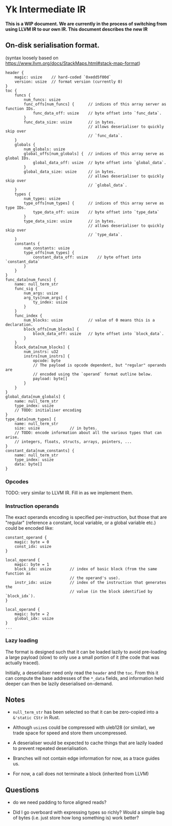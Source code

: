 # Yk Intermediate IR

**This is a WIP document. We are currently in the process of switching from
using LLVM IR to our own IR. This document describes the new IR**

## On-disk serialisation format.

(syntax loosely based on
https://www.llvm.org/docs/StackMaps.html#stack-map-format)

```
header {
    magic: usize    // hard-coded `0xedd5f00d`
    version: usize  // format version (currently 0)
}
toc {
    funcs {
        num_funcs: usize
        func_offs[num_funcs] {      // indices of this array server as function IDs.
            func_data_off: usize    // byte offset into `func_data`.
        }
        func_data_size: usize       // in bytes.
                                    // allows deserialiser to quickly skip over
                                    // `func_data`.
    }
    globals {
        num_globals: usize
        global_offs[num_globals] {  // indices of this array serve as global IDs.
            global_data_off: usize  // byte offset into `global_data`.
        }
        global_data_size: usize     // in bytes.
                                    // allows deserialiser to quickly skip over
                                    // `global_data`.
    }
    types {
        num_types: usize
        type_offs[num_types] {      // indices of this array serve as type IDs.
            type_data_off: usize    // byte offset into `type_data`
        }
        type_data_size: usize       // in bytes.
                                    // allows deserialiser to quickly skip over
                                    // `type_data`.
    }
    constants {
        num_constants: usize
        type_offs[num_types] {
            constant_data_off: usize    // byte offset into `constant_data`
        }
    }
}
func_data[num_funcs] {
    name: null_term_str
    func_sig {
        num_args: usize
        arg_tys[num_args] {
            ty_index: usize
        }
    }
    func_index {
        num_blocks: usize           // value of 0 means this is a declaration.
        block_offs[num_blocks] {
            block_data_off: usize   // byte offset into `block_data`.
        }
    }
    block_data[num_blocks] {
        num_instrs: u32
        instrs[num_instrs] {
            opcode: byte
            // The payload is opcode dependent, but "regular" operands are
            // encoded using the `operand` format outline below.
            payload: byte[]
        }
    }
}
global_data[num_globals] {
    name: null_term_str
    type_index: usize
    // TODO: initialiser encoding
}
type_data[num_types] {
    name: null_term_str
    size: usize             // in bytes.
    // TODO: encode information about all the various types that can arise.
    // integers, floats, structs, arrays, pointers, ...
}
constant_data[num_constants] {
    name: null_term_str
    type_index: usize
    data: byte[]
}
```

### Opcodes

TODO: very similar to LLVM IR. Fill in as we implement them.

### Instruction operands

The exact operands encoding is specified per-instruction, but those that are
"regular" (reference a constant, local variable, or a global variable etc.)
could be encoded like:

```
constant_operand {
    magic: byte = 0
    const_idx: usize
}

local_operand {
    magic: byte = 1
    block_idx: usize        // index of basic block (from the same function as
                            // the operand's use).
    instr_idx: usize        // index of the instruction that generates the
                            // value (in the block identified by `block_idx`).
}

local_operand {
    magic: byte = 2
    global_idx: usize
}
...
```

### Lazy loading

The format is designed such that it can be loaded lazily to avoid pre-loading a
large payload (slow) to only use a small portion of it (the code that was
actually traced).

Initially, a deserialiser need only read the `header` and the `toc`. From this
it can compute the base addresses of the `*_data` fields, and information held
deeper can then be lazily deserialised on-demand.

## Notes

 - `null_term_str` has been selected so that it can be zero-copied into a
   `&'static CStr` in Rust.

 - Although `usize`s could be compressed with uleb128 (or similar), we trade
   space for speed and store them uncompressed.

 - A deserialiser would be expected to cache things that are lazily loaded to
   prevent repeated deserialisation.

  - Branches will not contain edge information for now, as a trace guides us.

  - For now, a call does not terminate a block (inherited from LLVM)

## Questions

  - do we need padding to force aligned reads?

  - Did I go overboard with expressing types so richly? Would a simple bag of
    bytes (i.e. just store how long something is) work better?

